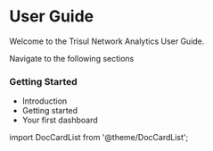 # User Guide

Welcome to the Trisul Network Analytics User Guide.

Navigate to the following sections

### Getting Started

- Introduction 
- Getting started 
- Your first dashboard

import DocCardList from '@theme/DocCardList';

<DocCardList />